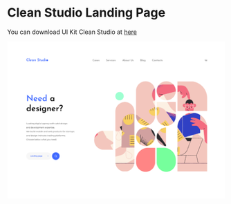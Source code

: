 # Clean Studio Landing Page

You can download UI Kit Clean Studio at [here](https://www.figma.com/community/file/891623239870768256)

![Resume cv](./img/preview.png)
